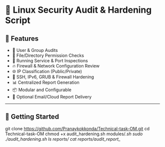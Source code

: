 # 🔐 Linux Security Audit & Hardening Script

## 🧩 Features

- 👥 User & Group Audits
- 📁 File/Directory Permission Checks
- 🧾 Running Service & Port Inspections
- 🔥 Firewall & Network Configuration Review
- 🌐 IP Classification (Public/Private)
- 📜 SSH, IPv6, GRUB & Firewall Hardening
- 📊 Centralized Report Generation
- 📦 Modular and Configurable
- 📧 Optional Email/Cloud Report Delivery

---
## 🚀 Getting Started

git clone https://github.com/Pranaykokkonda/Technical-task-OM.git
cd Technical-task-OM
chmod +x audit_hardening.sh modules/*.sh
sudo ./audit_hardening.sh
ls reports/
cat reports/audit_report_*
